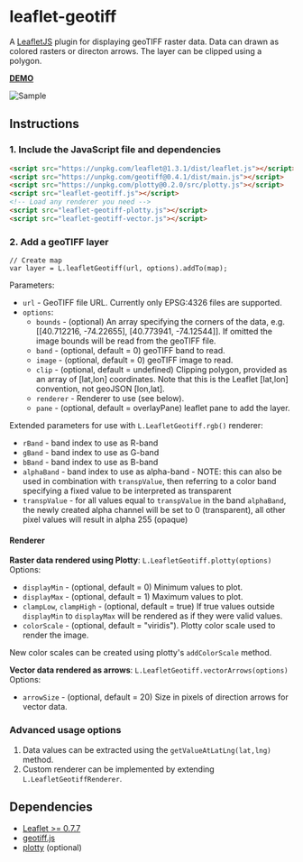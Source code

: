 # leaflet-geotiff

A [LeafletJS](http://www.leafletjs.com) plugin for displaying geoTIFF raster data. Data can drawn as colored rasters or directon arrows. The layer can be clipped using a polygon.

**[DEMO](https://stuartmatthews.github.io/leaflet-geotiff/)**

![Sample](https://stuartmatthews.github.io/leaflet-geotiff/example.png)

## Instructions

### 1. Include the JavaScript file and dependencies

```html
<script src="https://unpkg.com/leaflet@1.3.1/dist/leaflet.js"></script>
<script src="https://unpkg.com/geotiff@0.4.1/dist/main.js"></script>
<script src="https://unpkg.com/plotty@0.2.0/src/plotty.js"></script>
<script src="leaflet-geotiff.js"></script>
<!-- Load any renderer you need -->
<script src="leaflet-geotiff-plotty.js"></script>
<script src="leaflet-geotiff-vector.js"></script>
```

### 2. Add a geoTIFF layer

```
// Create map
var layer = L.leafletGeotiff(url, options).addTo(map);
```

Parameters:

- `url` - GeoTIFF file URL. Currently only EPSG:4326 files are supported.
- `options`:
  - `bounds` - (optional) An array specifying the corners of the data, e.g. [[40.712216, -74.22655], [40.773941, -74.12544]]. If omitted the image bounds will be read from the geoTIFF file.
  - `band` - (optional, default = 0) geoTIFF band to read.
  - `image` - (optional, default = 0) geoTIFF image to read.
  - `clip` - (optional, default = undefined) Clipping polygon, provided as an array of [lat,lon] coordinates. Note that this is the Leaflet [lat,lon] convention, not geoJSON [lon,lat].
  - `renderer` - Renderer to use (see below).
  - `pane` - (optional, default = overlayPane) leaflet pane to add the layer.

Extended parameters for use with `L.LeafletGeotiff.rgb()` renderer:

- `rBand` - band index to use as R-band
- `gBand` - band index to use as G-band
- `bBand` - band index to use as B-band
- `alphaBand` - band index to use as alpha-band - NOTE: this can also be used in combination with `transpValue`, then referring to a color band specifying a fixed value to be interpreted as transparent
- `transpValue` - for all values equal to `transpValue` in the band `alphaBand`, the newly created alpha channel will be set to 0 (transparent), all other pixel values will result in alpha 255 (opaque)

#### Renderer

**Raster data rendered using Plotty**: `L.LeafletGeotiff.plotty(options)`
Options:

- `displayMin` - (optional, default = 0) Minimum values to plot.
- `displayMax` - (optional, default = 1) Maximum values to plot.
- `clampLow`, `clampHigh` - (optional, default = true) If true values outside `displayMin` to `displayMax` will be rendered as if they were valid values.
- `colorScale` - (optional, default = "viridis"). Plotty color scale used to render the image.

New color scales can be created using plotty's `addColorScale` method.

**Vector data rendered as arrows**: `L.LeafletGeotiff.vectorArrows(options)`
Options:

- `arrowSize` - (optional, default = 20) Size in pixels of direction arrows for vector data.

### Advanced usage options

1. Data values can be extracted using the `getValueAtLatLng(lat,lng)` method.
2. Custom renderer can be implemented by extending `L.LeafletGeotiffRenderer`.

## Dependencies

- [Leaflet >= 0.7.7](http://leafletjs.com)
- [geotiff.js](https://github.com/constantinius/geotiff.js)
- [plotty](https://github.com/santilland/plotty) (optional)
